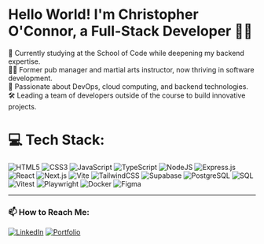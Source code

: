 # Hello World! I'm Christopher O'Connor, a Full-Stack Developer 👋🏼

🚀 Currently studying at the School of Code while deepening my backend expertise.<br>👨‍💻 Former pub manager and martial arts instructor, now thriving in software development.<br>🌱 Passionate about DevOps, cloud computing, and backend technologies.<br>🛠️ Leading a team of developers outside of the course to build innovative projects.

# 💻 Tech Stack:
![HTML5](https://img.shields.io/badge/html5-%23E34F26.svg?style=for-the-badge&logo=html5&logoColor=white) 
![CSS3](https://img.shields.io/badge/css3-%231572B6.svg?style=for-the-badge&logo=css3&logoColor=white) 
![JavaScript](https://img.shields.io/badge/javascript-%23F7DF1E.svg?style=for-the-badge&logo=javascript&logoColor=black) 
![TypeScript](https://img.shields.io/badge/typescript-%23007ACC.svg?style=for-the-badge&logo=typescript&logoColor=white) 
![NodeJS](https://img.shields.io/badge/node.js-6DA55F?style=for-the-badge&logo=node.js&logoColor=white) 
![Express.js](https://img.shields.io/badge/express.js-%23404d59.svg?style=for-the-badge&logo=express&logoColor=%2361DAFB) 
![React](https://img.shields.io/badge/react-%2320232a.svg?style=for-the-badge&logo=react&logoColor=%2361DAFB) 
![Next.js](https://img.shields.io/badge/Next-black?style=for-the-badge&logo=next.js&logoColor=white) 
![Vite](https://img.shields.io/badge/vite-%23646CFF.svg?style=for-the-badge&logo=vite&logoColor=white) 
![TailwindCSS](https://img.shields.io/badge/tailwindcss-%2338B2AC.svg?style=for-the-badge&logo=tailwind-css&logoColor=white) 
![Supabase](https://img.shields.io/badge/Supabase-%233FCF8E.svg?style=for-the-badge&logo=supabase&logoColor=white) 
![PostgreSQL](https://img.shields.io/badge/postgresql-%23316192.svg?style=for-the-badge&logo=postgresql&logoColor=white) 
![SQL](https://img.shields.io/badge/SQL-%230066CC.svg?style=for-the-badge&logo=sql&logoColor=white) 
![Vitest](https://img.shields.io/badge/Vitest-%233F4F75.svg?style=for-the-badge&logo=vitest&logoColor=white) 
![Playwright](https://img.shields.io/badge/Playwright-%2300B800.svg?style=for-the-badge&logo=playwright&logoColor=white) 
![Docker](https://img.shields.io/badge/Docker-%230db7ed.svg?style=for-the-badge&logo=docker&logoColor=white) 
![Figma](https://img.shields.io/badge/Figma-%23F24E1E.svg?style=for-the-badge&logo=figma&logoColor=white) 

---
### 📫 How to Reach Me:
[![LinkedIn](https://img.shields.io/badge/LinkedIn-%230077B5.svg?style=for-the-badge&logo=linkedin&logoColor=white)](https://www.linkedin.com/in/christopher-o’connor-859b68184) 
[![Portfolio](https://img.shields.io/badge/Portfolio-%23000000.svg?style=for-the-badge&logo=react&logoColor=white)](https://codingodysseyorginal.github.io/Portfolio/)

